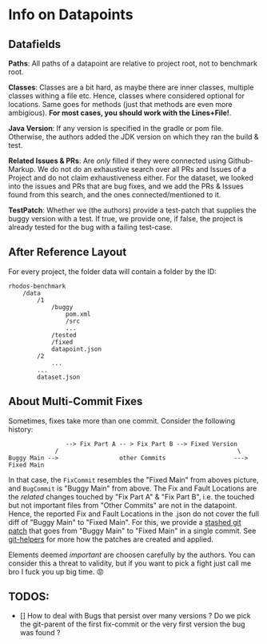 # Info on Datapoints

## Datafields

**Paths**: All paths of a datapoint are relative to project root, not to benchmark root. 

**Classes**: Classes are a bit hard, as maybe there are inner classes, multiple classes withing a file etc. 
Hence, classes where considered optional for locations. Same goes for methods (just that methods are even more ambigious).
**For most cases, you should work with the Lines+File!**.

**Java Version**: If any version is specified in the gradle or pom file. Otherwise, the authors added the JDK version on which they ran the build & test.

**Related Issues & PRs**: Are *only* filled if they were connected using Github-Markup. We do not do an exhaustive search over all PRs and Issues of a Project and do not claim exhaustiveness either. 
For the dataset, we looked into the issues and PRs that are bug fixes, and we add the PRs & Issues found from this search, and the ones connected/mentioned to it.

**TestPatch**: Whether we (the authors) provide a test-patch that supplies the buggy version with a test. 
If true, we provide one, if false, the project is already tested for the bug with a failing test-case.

## After Reference Layout 

For every project, the folder data will contain a folder by the ID:

```
rhodos-benchmark
    /data
        /1
            /buggy
                pom.xml
                /src
                ...
            /tested
            /fixed
            datapoint.json
        /2
            ...
        ...
        dataset.json
```

## About Multi-Commit Fixes 

Sometimes, fixes take more than one commit. 
Consider the following history: 

```
                --> Fix Part A -- > Fix Part B --> Fixed Version
             /                                                  \
Buggy Main -->                 other Commits                   ---> Fixed Main
```

In that case, the `FixCommit` resembles the "Fixed Main" from aboves picture, 
and `BugCommit` is "Buggy Main" from above. 
The Fix and Fault Locations are the *related* changes touched by "Fix Part A" & "Fix Part B", 
i.e. the touched but not important files from "Other Commits" are not in the datapoint.
Hence, the reported Fix and Fault Locations in the .json do not cover the full diff of "Buggy Main" to "Fixed Main". 
For this, we provide a [stashed git patch](https://stackoverflow.com/questions/5308816/how-to-use-git-merge-squash) that goes from "Buggy Main" to "Fixed Main" in a single commit. 
See [git-helpers](./git-helpers.md) for more how the patches are created and applied.

Elements deemed *important* are choosen carefully by the authors. 
You can consider this a threat to validity, but if you want to pick a fight just call me bro I fuck you up big time. :rage: 

## TODOS:

- [] How to deal with Bugs that persist over many versions ? Do we pick the git-parent of the first fix-commit or the very first version the bug was found ?